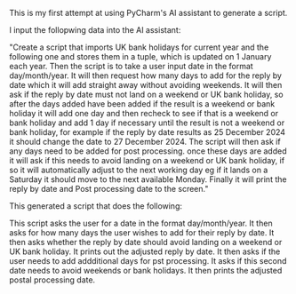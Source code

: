 This is my first attempt at using PyCharm's AI assistant to generate a script.

I input the follopwing data into the AI assistant:

"Create a script that imports UK bank holidays for current year and the following one and stores them in a tuple, which is updated on 1 January each year. Then the script is to take a user input date in the format day/month/year. It will then request how many days to add for the reply by date which it will add straight away without avoiding weekends. It will then ask if the reply by date must not land on a weekend or UK bank holiday, so after the days added have been added if the result is a weekend or bank holiday it will add one day and then recheck to see if that is a weekend or bank holiday and add 1 day if necessary until the result is not a weekend or bank holiday, for example if the reply by date results as 25 December 2024 it should change the date to 27 December 2024. The script will then ask if any days need to be added for post processing. once these days are added it will ask if this needs to avoid landing on a weekend or UK bank holiday, if so it will automatically adjust to the next working day eg if it lands on a Saturday it should move to the next available Monday. Finally it will print the reply by date and Post processing date to the screen." 

This generated a script that does the following:

This script asks the user for a date in the format day/month/year.
It then asks for how many days the user wishes to add for their reply by date. 
It then asks whether the reply by date should avoid landing on a weekend or UK bank holiday.
It prints out the adjusted reply by date.
It then asks if the user needs to add addditional days for pst processing.
It asks if this second date needs to avoid weekends or bank holidays.
It then prints the adjusted postal processing date. 
